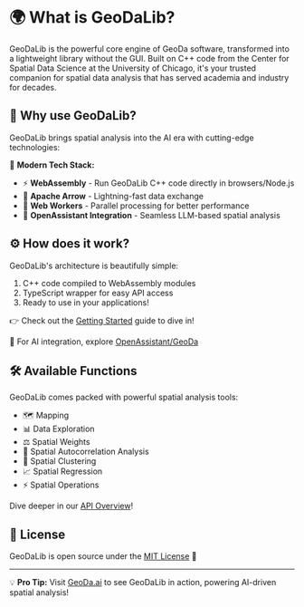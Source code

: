 # 🌍 What is GeoDaLib?

GeoDaLib is the powerful core engine of GeoDa software, transformed into a lightweight library without the GUI. Built on C++ code from the Center for Spatial Data Science at the University of Chicago, it's your trusted companion for spatial data analysis that has served academia and industry for decades.

## 🚀 Why use GeoDaLib?

GeoDaLib brings spatial analysis into the AI era with cutting-edge technologies:

🔧 **Modern Tech Stack:**
- ⚡ **WebAssembly** - Run GeoDaLib C++ code directly in browsers/Node.js
- 🏹 **Apache Arrow** - Lightning-fast data exchange
- 🧵 **Web Workers** - Parallel processing for better performance
- 🤖 **OpenAssistant Integration** - Seamless LLM-based spatial analysis

## ⚙️ How does it work?

GeoDaLib's architecture is beautifully simple:
1. C++ code compiled to WebAssembly modules
2. TypeScript wrapper for easy API access
3. Ready to use in your applications!

👉 Check out the [Getting Started](./get-started) guide to dive in!

🤖 For AI integration, explore [OpenAssistant/GeoDa](https://github.com/GeoDaCenter/openassistant)

## 🛠️ Available Functions

GeoDaLib comes packed with powerful spatial analysis tools:

- 🗺️ Mapping
- 📊 Data Exploration
- ⚖️ Spatial Weights
- 📐 Spatial Autocorrelation Analysis
- 📍 Spatial Clustering
- 📈 Spatial Regression
- ⚡ Spatial Operations


Dive deeper in our [API Overview](./api-overview)!

## 📜 License

GeoDaLib is open source under the [MIT License](./LICENSE) 🎉

---

💡 **Pro Tip:** Visit [GeoDa.ai](https://geoda.ai) to see GeoDaLib in action, powering AI-driven spatial analysis!



